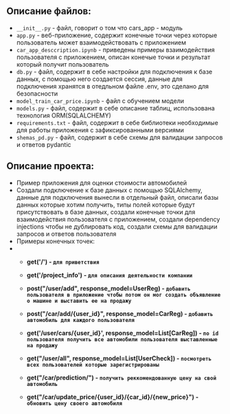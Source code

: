 ## Описание файлов:
- `__init__.py` - файл, говорит о том что cars_app - модуль
- `app.py` - веб-приложение, содержит конечные точки через которые пользователь может взаимодействовать с приложением
- `car_app_desccription.ipynb` - приведены примеры взаимодействия пользователя с приложением, описан конечые точки и результат который получит пользователь
- `db.py` - файл, содержит в себе настройки для подключения к базе данных, с помощью него создается сессия, данные для подключения хранятся в отедльном файле .env, это сделано для безопасности
- `model_train_car_price.ipynb` - файл с обучением модели
- `models.py` - файл, содержит в себе описание таблиц, использована технология ORM(SQLALCHEMY)
- `requirements.txt` - файл, содержит в себе библиотеки необходимые для работы приложения с зафиксированными версиями
- `shemas_pd.py` - файл, содержит в себе схемы для валидации запросов и ответов pydantic

## Описание проекта:
- Пример приложения для оценки стоимости автомобилей
- Создали подключение к базе данных с помощью SQLAlchemy, данные для подключения вынесли в отдельный файл, описали базы данных которые хотим получить, типы полей которые будут присутствовать в базе данных, создали конечные точки для взаимодействия пользователя с приложением, создали dependency injections чтобы не дублировать код, создали схемы для валидации запросов и ответов пользователя
- Примеры конечных точек:
- 
    - **get('/') - `для приветствия`**
    
    - **get('/project_info') - `для описания деятельности компании`**

    - **post("/user/add", response_model=UserReg) - `добавить пользователя в приложение чтобы потом он мог создать объявление о машине и выставить ее на продажу`**

    - **post("/car/add/{user_id}", response_model=CarReg) - `добавить автомобиль для каждого пользователя`**

    - **get('/user/cars/{user_id}', response_model=List[CarReg]) - `по id пользователя получить все автомобили пользователя выставленные на продажу`**

    - **get("/user/all", response_model=List[UserCheck]) - `посмотреть всех пользователей которые зарегистрированы`**

    - **get("/car/prediction/") - `получить реккомендованную цену на свой автомобиль`**

    - **get("/car/update_price/{user_id}/{car_id}/{new_price}") - `обновить цену своего автомобиля`**


